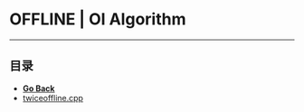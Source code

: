 
# OFFLINE | OI Algorithm

---

## 目录

- [**Go Back**](./../)
- [twiceoffline.cpp](twiceoffline.md)
